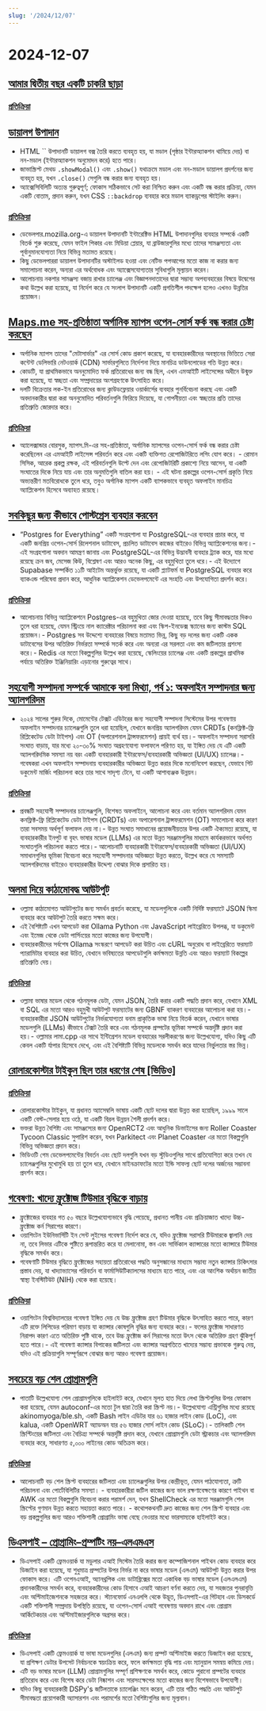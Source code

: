 ```yaml
---
slug: '/2024/12/07'
---
```


# 2024-12-07

## [আমার দ্বিতীয় বছর একটি চাকরি ছাড়া](https://shilin.ca/my-second-year-without-job/)

### [প্রতিক্রিয়া](https://news.ycombinator.com/item?id=42344002)

## [ডায়ালগ উপাদান](https://developer.mozilla.org/en-US/docs/Web/HTML/Element/dialog)

- HTML `` উপাদানটি ডায়ালগ বক্স তৈরি করতে ব্যবহৃত হয়, যা মডাল (পৃষ্ঠার ইন্টারঅ্যাকশন থামিয়ে দেয়) বা নন-মডাল (ইন্টারঅ্যাকশন অনুমোদন করে) হতে পারে।
- জাভাস্ক্রিপ্ট মেথড `.showModal()` এবং `.show()` যথাক্রমে মডাল এবং নন-মডাল ডায়ালগ প্রদর্শনের জন্য ব্যবহৃত হয়, যখন `.close()` সেগুলি বন্ধ করার জন্য ব্যবহৃত হয়।
- অ্যাক্সেসিবিলিটি অত্যন্ত গুরুত্বপূর্ণ; ফোকাস সঠিকভাবে সেট করা নিশ্চিত করুন এবং একটি বন্ধ করার প্রক্রিয়া, যেমন একটি বোতাম, প্রদান করুন, যখন CSS `::backdrop` ব্যবহার করে মডাল ব্যাকড্রপের স্টাইলিং করুন।

### [প্রতিক্রিয়া](https://news.ycombinator.com/item?id=42343089)

- ডেভেলপার.mozilla.org-এ ডায়ালগ উপাদানটি ইন্টারেক্টিভ HTML উপাদানগুলির ব্যবহার সম্পর্কে একটি বিতর্ক শুরু করেছে, যেমন ফাইল পিকার এবং মিডিয়া প্লেয়ার, যা ব্রাউজারগুলির মধ্যে তাদের সামঞ্জস্যতা এবং পূর্বানুমানযোগ্যতা নিয়ে বিভিন্ন মতামত রয়েছে।
- কিছু ডেভেলপাররা ডায়ালগ উপাদানটির অস্টাইলড হওয়া এবং নেটিভ পপআপের মতো কাজ না করার জন্য সমালোচনা করেন, অন্যরা এর অর্থবোধক এবং অ্যাক্সেসযোগ্যতার সুবিধাগুলি মূল্যায়ন করেন।
- আলোচনায় নকশার সামঞ্জস্য বজায় রাখার চ্যালেঞ্জ এবং বিজ্ঞাপনদাতাদের দ্বারা সম্ভাব্য অপব্যবহারের বিষয়ে উদ্বেগের কথা উল্লেখ করা হয়েছে, যা নির্দেশ করে যে সংলাপ উপাদানটি একটি প্রগতিশীল পদক্ষেপ হলেও এখনও উন্নতির প্রয়োজন।

## [Maps.me সহ-প্রতিষ্ঠাতা অর্গানিক ম্যাপস ওপেন-সোর্স ফর্ক বন্ধ করার চেষ্টা করছেন](https://github.com/orgs/organicmaps/discussions/9837)

- অর্গানিক ম্যাপস তাদের "মেটাসার্ভার" এর সোর্স কোড প্রকাশ করেছে, যা ব্যবহারকারীদের অবস্থানের ভিত্তিতে সেরা কন্টেন্ট ডেলিভারি নেটওয়ার্ক (CDN) সার্ভারগুলিতে নির্দেশনা দিয়ে মানচিত্র ডাউনলোডের গতি উন্নত করে।
- কোডটি, যা প্রাথমিকভাবে অননুমোদিত ফর্ক প্রতিরোধের জন্য বন্ধ ছিল, এখন এমআইটি লাইসেন্সের অধীনে উন্মুক্ত করা হয়েছে, যা স্বচ্ছতা এবং সম্প্রদায়ের অংশগ্রহণকে উৎসাহিত করে।
- দলটি বিক্রেতার লক-ইন প্রতিরোধের জন্য ক্লাউডফ্লেয়ার ওয়ার্কার্সের ব্যবহার পুনর্বিবেচনা করছে এবং একটি অবদানকারীর দ্বারা করা অননুমোদিত পরিবর্তনগুলি ফিরিয়ে দিয়েছে, যা গোপনীয়তা এবং স্বচ্ছতার প্রতি তাদের প্রতিশ্রুতি জোরদার করে।

### [প্রতিক্রিয়া](https://news.ycombinator.com/item?id=42343121)

- অ্যালেক্সান্ডার বোরসুক, ম্যাপস.মি-এর সহ-প্রতিষ্ঠাতা, অর্গানিক ম্যাপসের ওপেন-সোর্স ফর্ক বন্ধ করার চেষ্টা করেছিলেন এর এমআইটি লাইসেন্স পরিবর্তন করে এবং একটি ব্যক্তিগত রেপোজিটরিতে লগিং যোগ করে। - রোমান সিসিক, আরেক প্রকল্প রক্ষক, এই পরিবর্তনগুলি উল্টে দেন এবং রেপোজিটরিটি প্রকাশ্যে নিয়ে আসেন, যা একটি সংঘাতের দিকে নিয়ে যায় এবং তার অনুমতিগুলি বাতিল করা হয়। - এই ঘটনা প্রকল্পের ওপেন-সোর্স প্রকৃতি নিয়ে অভ্যন্তরীণ মতবিরোধকে তুলে ধরে, তবুও অর্গানিক ম্যাপস একটি ব্যাপকভাবে ব্যবহৃত অফলাইন মানচিত্র অ্যাপ্লিকেশন হিসেবে অব্যাহত রয়েছে।

## [সবকিছুর জন্য কীভাবে পোস্টগ্রেস ব্যবহার করবেন](https://github.com/Olshansk/postgres_for_everything)

- “Postgres for Everything” একটি সংগ্রহশালা যা PostgreSQL-এর ব্যবহার প্রচার করে, যা একটি জনপ্রিয় ওপেন-সোর্স রিলেশনাল ডাটাবেস, প্রচলিত ডাটাবেস কাজের বাইরেও বিভিন্ন অ্যাপ্লিকেশনের জন্য।- এই সংগ্রহশালা অবদান আমন্ত্রণ জানায় এবং PostgreSQL-এর বিভিন্ন উদ্ভাবনী ব্যবহার ট্র্যাক করে, যার মধ্যে রয়েছে ক্রন জব, মেসেজ কিউ, বিশ্লেষণ এবং আরও অনেক কিছু, এর বহুমুখিতা তুলে ধরে।- এই উদ্যোগে Supabase সম্পর্কিত ১১টি আইটেম অন্তর্ভুক্ত রয়েছে, যা একটি প্ল্যাটফর্ম যা PostgreSQL ব্যবহার করে ব্যাকএন্ড পরিষেবা প্রদান করে, আধুনিক অ্যাপ্লিকেশন ডেভেলপমেন্টে এর সংহতি এবং উপযোগিতা প্রদর্শন করে।

### [প্রতিক্রিয়া](https://news.ycombinator.com/item?id=42347606)

- আলোচনায় বিভিন্ন অ্যাপ্লিকেশনে Postgres-এর বহুমুখিতা জোর দেওয়া হয়েছে, তবে কিছু সীমাবদ্ধতার দিকও তুলে ধরা হয়েছে, যেমন স্ট্রিংয়ে নাল ক্যারেক্টার পরিচালনা করা এবং স্কিপ-ইনডেক্স স্ক্যানের জন্য কাস্টম SQL প্রয়োজন।- Postgres সব উদ্দেশ্যে ব্যবহারের বিষয়ে মতামত ভিন্ন, কিছু বড় দলের জন্য একটি একক ডাটাবেসের উপর অতিরিক্ত নির্ভরতা সম্পর্কে সতর্ক করে এবং অন্যরা এর সরলতা এবং কম জটিলতার প্রশংসা করে।- Redis এর মতো বিকল্পগুলির উল্লেখ করা হয়েছে, স্কেলিংয়ের চ্যালেঞ্জ এবং একটি প্রকল্পের প্রাথমিক পর্যায়ে অতিরিক্ত ইঞ্জিনিয়ারিং এড়ানোর গুরুত্বের সাথে।

## [সহযোগী সম্পাদনা সম্পর্কে আমাকে বলা মিথ্যা, পর্ব ১: অফলাইন সম্পাদনার জন্য অ্যালগরিদম](https://www.moment.dev/blog/lies-i-was-told-pt-1)

- ২০২৪ সালের শুরুর দিকে, মোমেন্টের টেক্সট এডিটরের জন্য সহযোগী সম্পাদনা সিস্টেমের উপর গবেষণায় অফলাইন সম্পাদনার চ্যালেঞ্জগুলি তুলে ধরা হয়েছিল, যেখানে জনপ্রিয় অ্যালগরিদম যেমন CRDTs (কনফ্লিক্ট-ফ্রি রিপ্লিকেটেড ডেটা টাইপস) এবং OT (অপারেশনাল ট্রান্সফরমেশন) প্রায়ই ব্যর্থ হয়।- অফলাইন সম্পাদনা সরাসরি সংঘাত বাড়ায়, যার মধ্যে ২০-৩০% সংঘাত অগ্রহণযোগ্য ফলাফলে পরিণত হয়, যা ইঙ্গিত দেয় যে এটি একটি অ্যালগরিদমিক সমস্যা নয় বরং একটি ব্যবহারকারী ইন্টারফেস/ব্যবহারকারী অভিজ্ঞতা (UI/UX) চ্যালেঞ্জ।- গবেষকরা এখন অফলাইন সম্পাদনায় ব্যবহারকারীর অভিজ্ঞতা উন্নত করার দিকে মনোনিবেশ করছেন, যেভাবে গিট ডকুমেন্ট মার্জিং পরিচালনা করে তার সাথে সাদৃশ্য টেনে, যা একটি আশাব্যঞ্জক উন্নয়ন।

### [প্রতিক্রিয়া](https://news.ycombinator.com/item?id=42343953)

- প্রবন্ধটি সহযোগী সম্পাদনার চ্যালেঞ্জগুলি, বিশেষত অফলাইনে, আলোচনা করে এবং বর্তমান অ্যালগরিদম যেমন কনফ্লিক্ট-ফ্রি রিপ্লিকেটেড ডেটা টাইপস (CRDTs) এবং অপারেশনাল ট্রান্সফরমেশন (OT) সমালোচনা করে কারণ তারা সবসময় অর্থপূর্ণ ফলাফল দেয় না।- উন্নত সংঘাত সমাধানের প্রয়োজনীয়তার উপর একটি ঐক্যমত্য রয়েছে, যা ব্যবহারকারীর ইনপুট বা বৃহৎ ভাষার মডেল (LLMs) এর মতো উন্নত সরঞ্জামগুলির মাধ্যমে কার্যকরভাবে অর্থগত সংঘাতগুলি পরিচালনা করতে পারে।- আলোচনাটি ব্যবহারকারী ইন্টারফেস/ব্যবহারকারী অভিজ্ঞতা (UI/UX) সমাধানগুলির ভূমিকা বিবেচনা করে সহযোগী সম্পাদনার অভিজ্ঞতা উন্নত করতে, উল্লেখ করে যে সমস্যাটি অ্যালগরিদমের বাইরেও ব্যবহারকারীর উদ্দেশ্য বোঝার দিকে প্রসারিত হয়।

## [অলমা দিয়ে কাঠামোবদ্ধ আউটপুট](https://ollama.com/blog/structured-outputs)

- ওল্লামা কাঠামোগত আউটপুটের জন্য সমর্থন প্রবর্তন করেছে, যা মডেলগুলিকে একটি নির্দিষ্ট ফরম্যাটে JSON স্কিমা ব্যবহার করে আউটপুট তৈরি করতে সক্ষম করে।
- এই বৈশিষ্ট্যটি এখন আপডেট করা Ollama Python এবং JavaScript লাইব্রেরিতে উপলব্ধ, যা ডকুমেন্ট এবং ইমেজ থেকে ডেটা পার্সিংয়ের মতো কাজের জন্য উপযোগী।
- ব্যবহারকারীদের সর্বশেষ Ollama সংস্করণে আপডেট করা উচিত এবং cURL অনুরোধ বা লাইব্রেরিতে ফরম্যাট প্যারামিটার ব্যবহার করা উচিত, যেখানে ভবিষ্যতের আপডেটগুলি কর্মক্ষমতা উন্নতি এবং আরও ফরম্যাট বিকল্পের প্রতিশ্রুতি দেয়।

### [প্রতিক্রিয়া](https://news.ycombinator.com/item?id=42346344)

- ওল্লামা ভাষার মডেল থেকে গঠনমূলক ডেটা, যেমন JSON, তৈরি করার একটি পদ্ধতি প্রদান করে, যেখানে XML বা SQL এর মতো আরও বহুমুখী আউটপুট ফরম্যাটের জন্য GBNF ব্যাকরণ ব্যবহারের আলোচনা করা হয়।- ব্যবহারকারীরা JSON আউটপুটের নির্ভরযোগ্যতা বনাম প্রাকৃতিক ভাষা নিয়ে বিতর্ক করেন, যেখানে ভাষার মডেলগুলি (LLMs) কীভাবে টেক্সট তৈরি করে এবং গঠনমূলক প্রম্পটের ভূমিকা সম্পর্কে অন্তর্দৃষ্টি প্রদান করা হয়।- ওল্লামার লামা.cpp এর সাথে ইন্টিগ্রেশন মডেল ব্যবহারের সরলীকরণের জন্য উল্লেখযোগ্য, যদিও কিছু এটি কেবল একটি র্যাপার হিসেবে দেখে, এবং এই বৈশিষ্ট্যটি বিভিন্ন মডেলকে সমর্থন করে যাদের নির্ভুলতার স্তর ভিন্ন।

## [রোলারকোস্টার টাইকুন ছিল তার ধরণের শেষ [ভিডিও]](https://www.youtube.com/watch?v=0JouTsMQsEA)

### [প্রতিক্রিয়া](https://news.ycombinator.com/item?id=42346463)

- রোলারকোস্টার টাইকুন, যা প্রধানত অ্যাসেম্বলি ভাষায় একটি ছোট দলের দ্বারা উন্নত করা হয়েছিল, ১৯৯৯ সালে একটি বেস্ট-সেলার হয়ে ওঠে, যা একটি বিরল উন্নয়ন শৈলী প্রদর্শন করে।
- ভক্তরা উন্নত বৈশিষ্ট্য এবং সামঞ্জস্যের জন্য OpenRCT2 এবং আধুনিক ডিভাইসের জন্য Roller Coaster Tycoon Classic সুপারিশ করেন, যখন Parkitect এবং Planet Coaster এর মতো বিকল্পগুলি বিভিন্ন অভিজ্ঞতা প্রদান করে।
- ভিডিওটি গেম ডেভেলপমেন্টের বিবর্তন এবং ছোট দলগুলি যখন বড় স্টুডিওগুলির সাথে প্রতিযোগিতা করে তখন যে চ্যালেঞ্জগুলির মুখোমুখি হয় তা তুলে ধরে, যেখানে মাইনক্রাফটের মতো ইন্ডি সাফল্য ছোট দলের অর্জনের সম্ভাবনা প্রদর্শন করে।

## [গবেষণা: খাদ্যে ফ্রুক্টোজ টিউমার বৃদ্ধিকে বাড়ায়](https://source.washu.edu/2024/12/research-reveals-how-fructose-in-diet-enhances-tumor-growth/)

- ফ্রুক্টোজের ব্যবহার গত ৫০ বছরে উল্লেখযোগ্যভাবে বৃদ্ধি পেয়েছে, প্রধানত পানীয় এবং প্রক্রিয়াজাত খাদ্যে উচ্চ-ফ্রুক্টোজ কর্ন সিরাপের কারণে।
- ওয়াশিংটন ইউনিভার্সিটি ইন সেন্ট লুইসের গবেষণা নির্দেশ করে যে, যদিও ফ্রুক্টোজ সরাসরি টিউমারকে জ্বালানি দেয় না, তবে লিভার এটিকে পুষ্টিতে রূপান্তরিত করে যা মেলানোমা, স্তন এবং সার্ভিকাল ক্যান্সারের মতো ক্যান্সারে টিউমার বৃদ্ধিকে সমর্থন করে।
- গবেষণাটি টিউমার বৃদ্ধিতে ফ্রুক্টোজের সহায়তা প্রতিরোধের পদ্ধতি অনুসন্ধানের মাধ্যমে সম্ভাব্য নতুন ক্যান্সার চিকিৎসার প্রস্তাব দেয়, যা খাদ্যাভ্যাসের পরিবর্তন বা ফার্মাসিউটিক্যালসের মাধ্যমে হতে পারে, এবং এর আংশিক অর্থায়ন জাতীয় স্বাস্থ্য ইনস্টিটিউট (NIH) থেকে করা হয়েছে।

### [প্রতিক্রিয়া](https://news.ycombinator.com/item?id=42343544)

- ওয়াশিংটন বিশ্ববিদ্যালয়ের গবেষণা ইঙ্গিত দেয় যে উচ্চ ফ্রুক্টোজ গ্রহণ টিউমার বৃদ্ধিকে উৎসাহিত করতে পারে, কারণ এটি রক্তে লিপিডের পরিমাণ বাড়ায় যা ক্যান্সার কোষগুলি বৃদ্ধির জন্য ব্যবহার করে।- ফলের ফ্রুক্টোজ সাধারণত নিরাপদ কারণ এতে অতিরিক্ত পুষ্টি থাকে, তবে উচ্চ ফ্রুক্টোজ কর্ন সিরাপের মতো উৎস থেকে অতিরিক্ত গ্রহণ ঝুঁকিপূর্ণ হতে পারে।- এই গবেষণা ক্যান্সার বিপাকের জটিলতা এবং ক্যান্সার অগ্রগতিতে খাদ্যের সম্ভাব্য প্রভাবকে গুরুত্ব দেয়, যদিও এই প্রক্রিয়াগুলি সম্পূর্ণরূপে বোঝার জন্য আরও গবেষণা প্রয়োজন।

## [সবচেয়ে বড় শেল প্রোগ্রামগুলি](https://github.com/oils-for-unix/oils/wiki/The-Biggest-Shell-Programs-in-the-World)

- পাতাটি উল্লেখযোগ্য শেল প্রোগ্রামগুলিকে হাইলাইট করে, যেখানে মূলত হাত দিয়ে লেখা স্ক্রিপ্টগুলির উপর ফোকাস করা হয়েছে, যেমন autoconf-এর মতো টুল দ্বারা তৈরি করা স্ক্রিপ্ট নয়।- উল্লেখযোগ্য এন্ট্রিগুলির মধ্যে রয়েছে akinomyoga/ble.sh, একটি Bash লাইন এডিটর যার ৬১ হাজার লাইন কোড (LoC), এবং kalua, একটি OpenWRT অ্যাডঅন যার ৫৬ হাজার সোর্স লাইন কোড (SLoC)।- তালিকাটি শেল স্ক্রিপ্টিংয়ের জটিলতা এবং বৈচিত্র্য সম্পর্কে অন্তর্দৃষ্টি প্রদান করে, যেখানে প্রোগ্রামগুলি ডেটা স্ট্রাকচার এবং অ্যালগরিদম ব্যবহার করে, সাধারণত ৫,০০০ লাইনের কোড অতিক্রম করে।

### [প্রতিক্রিয়া](https://news.ycombinator.com/item?id=42346274)

- আলোচনাটি বড় শেল স্ক্রিপ্ট ব্যবহারের জটিলতা এবং চ্যালেঞ্জগুলির উপর কেন্দ্রীভূত, যেমন পাঠযোগ্যতা, ত্রুটি পরিচালনা এবং পোর্টেবিলিটির সমস্যা। - ব্যবহারকারীরা জটিল কাজের জন্য ভাল রক্ষণাবেক্ষণের কারণে পাইথন বা AWK এর মতো বিকল্পগুলি বিবেচনা করার পরামর্শ দেন, যখন ShellCheck এর মতো সরঞ্জামগুলি শেল স্ক্রিপ্টের গুণমান উন্নত করতে সহায়তা করতে পারে। - কথোপকথনটি দ্রুত কাজের জন্য শেল স্ক্রিপ্ট ব্যবহার এবং বড় প্রকল্পগুলির জন্য আরও শক্তিশালী প্রোগ্রামিং ভাষা বেছে নেওয়ার মধ্যে ভারসাম্যকে হাইলাইট করে।

## [ডিএসপাই – প্রোগ্রামিং–প্রম্পটিং নয়–এলএমএস](https://dspy.ai/)

- ডিএসপাই একটি ফ্রেমওয়ার্ক যা মডুলার এআই সিস্টেম তৈরি করার জন্য কম্পোজিশনাল পাইথন কোড ব্যবহার করে ডিজাইন করা হয়েছে, যা শুধুমাত্র প্রম্পটের উপর নির্ভর না করে ভাষার মডেল (এলএম) আউটপুট উন্নত করার উপর ফোকাস করে। এটি ওপেনএআই, অ্যানথ্রপিক এবং ডাটাব্রিক্সের মতো একাধিক বড় ভাষার মডেল (এলএলএম) প্রদানকারীদের সমর্থন করে, ব্যবহারকারীদের কোড হিসাবে এআই আচরণ বর্ণনা করতে দেয়, যা সহজতর পুনরাবৃত্তি এবং অপ্টিমাইজেশনকে সহজতর করে। স্ট্যানফোর্ড এনএলপি থেকে উদ্ভূত, ডিএসপাই-এর গিটহাব এবং ডিসকর্ডে একটি শক্তিশালী সম্প্রদায় উপস্থিতি রয়েছে, যা ওপেন-সোর্স এআই গবেষণায় অবদান রাখে এবং প্রোগ্রাম আর্কিটেকচার এবং অপ্টিমাইজারগুলিকে অগ্রসর করে।

### [প্রতিক্রিয়া](https://news.ycombinator.com/item?id=42343692)

- ডিএসপাই একটি ফ্রেমওয়ার্ক যা ভাষা মডেলগুলির (এলএম) জন্য প্রম্পট অপ্টিমাইজ করতে ডিজাইন করা হয়েছে, যা প্রশিক্ষণ ডেটার উপসেট নির্বাচনকে স্বয়ংক্রিয় করে, ফলে কর্মক্ষমতা বৃদ্ধি পায় এবং ম্যানুয়াল সমন্বয় কমিয়ে দেয়।
- এটি বড় ভাষার মডেল (LLM) প্রোগ্রামগুলির সম্পূর্ণ প্রশিক্ষণকে সমর্থন করে, কোডে পুরানো প্রম্পটের ব্যবহার প্রতিরোধ করে এবং বিশেষ করে ডেটা নিষ্কাশন এবং সারসংক্ষেপের মতো কাজের জন্য বিশেষভাবে উপযোগী।
- যদিও কিছু ব্যবহারকারী DSPy's জটিলতাকে চ্যালেঞ্জিং মনে করেন, এটি তার গঠিত পদ্ধতি এবং আউটপুট সীমাবদ্ধতা প্রয়োগকারী অ্যাসারশন এবং পরামর্শের মতো বৈশিষ্ট্যগুলির জন্য মূল্যবান।

<head>
  <meta property="og:title" content="আমার দ্বিতীয় বছর একটি চাকরি ছাড়া" />
  <meta property="og:type" content="website" />
  <meta property="og:image" content="https://og.cho.sh/api/og/?title=%E0%A6%86%E0%A6%AE%E0%A6%BE%E0%A6%B0%20%E0%A6%A6%E0%A7%8D%E0%A6%AC%E0%A6%BF%E0%A6%A4%E0%A7%80%E0%A6%AF%E0%A6%BC%20%E0%A6%AC%E0%A6%9B%E0%A6%B0%20%E0%A6%8F%E0%A6%95%E0%A6%9F%E0%A6%BF%20%E0%A6%9A%E0%A6%BE%E0%A6%95%E0%A6%B0%E0%A6%BF%20%E0%A6%9B%E0%A6%BE%E0%A6%A1%E0%A6%BC%E0%A6%BE&subheading=%E0%A6%B6%E0%A6%A8%E0%A6%BF%E0%A6%AC%E0%A6%BE%E0%A6%B0%2C%20%E0%A7%AD%20%E0%A6%A1%E0%A6%BF%E0%A6%B8%E0%A7%87%E0%A6%AE%E0%A7%8D%E0%A6%AC%E0%A6%B0%2C%20%E0%A7%A8%E0%A7%A6%E0%A7%A8%E0%A7%AA%3A%20%E0%A6%B9%E0%A7%8D%E0%A6%AF%E0%A6%BE%E0%A6%95%E0%A6%BE%E0%A6%B0%20%E0%A6%A8%E0%A6%BF%E0%A6%89%E0%A6%9C%20%E0%A6%B8%E0%A6%BE%E0%A6%B0%E0%A6%B8%E0%A6%82%E0%A6%95%E0%A7%8D%E0%A6%B7%E0%A7%87%E0%A6%AA" />
</head>
